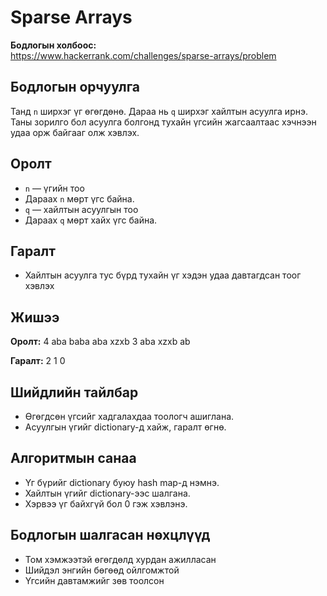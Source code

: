 # Sparse Arrays

**Бодлогын холбоос:**  
https://www.hackerrank.com/challenges/sparse-arrays/problem

## Бодлогын орчуулга

Танд `n` ширхэг үг өгөгдөнө. Дараа нь `q` ширхэг хайлтын асуулга ирнэ.  
Таны зорилго бол асуулга болгонд тухайн үгсийн жагсаалтаас хэчнээн удаа орж байгааг олж хэвлэх.

## Оролт

- `n` — үгийн тоо
- Дараах `n` мөрт үгс байна.
- `q` — хайлтын асуулгын тоо
- Дараах `q` мөрт хайх үгс байна.

## Гаралт

- Хайлтын асуулга тус бүрд тухайн үг хэдэн удаа давтагдсан тоог хэвлэх

## Жишээ

**Оролт:**
4
aba
baba
aba
xzxb
3
aba
xzxb
ab

**Гаралт:**
2
1
0

## Шийдлийн тайлбар

- Өгөгдсөн үгсийг хадгалахдаа тоологч ашиглана.
- Асуулгын үгийг dictionary-д хайж, гаралт өгнө.

## Алгоритмын санаа

- Үг бүрийг dictionary буюу hash map-д нэмнэ.
- Хайлтын үгийг dictionary-ээс шалгана.
- Хэрвээ үг байхгүй бол 0 гэж хэвлэнэ.

## Бодлогын шалгасан нөхцлүүд

- Том хэмжээтэй өгөгдөлд хурдан ажилласан
- Шийдэл энгийн бөгөөд ойлгомжтой
- Үгсийн давтамжийг зөв тоолсон